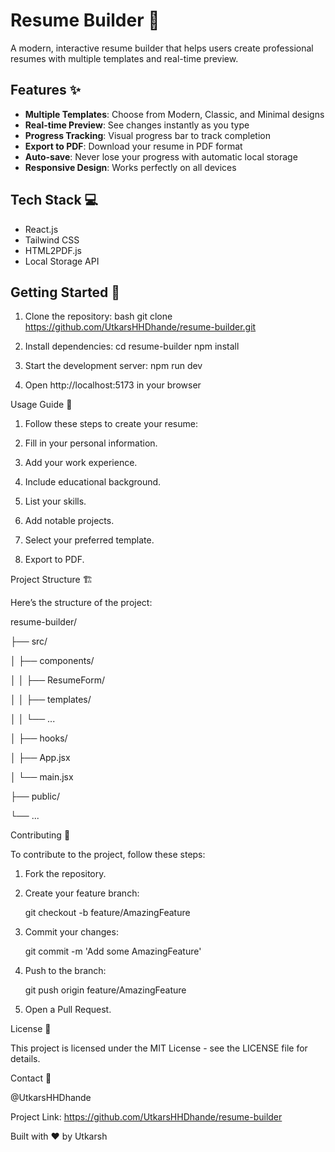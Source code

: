 # Resume Builder 🚀

A modern, interactive resume builder that helps users create professional resumes with multiple templates and real-time preview.

## Features ✨

- **Multiple Templates**: Choose from Modern, Classic, and Minimal designs
- **Real-time Preview**: See changes instantly as you type
- **Progress Tracking**: Visual progress bar to track completion
- **Export to PDF**: Download your resume in PDF format
- **Auto-save**: Never lose your progress with automatic local storage
- **Responsive Design**: Works perfectly on all devices

## Tech Stack 💻

- React.js
- Tailwind CSS
- HTML2PDF.js
- Local Storage API

## Getting Started 🏁

1. Clone the repository:
bash
git clone https://github.com/UtkarsHHDhande/resume-builder.git


2. Install dependencies:
cd resume-builder
npm install

3. Start the development server:
npm run dev

4. Open http://localhost:5173 in your browser

Usage Guide 📝

1. Follow these steps to create your resume:

2. Fill in your personal information.

3. Add your work experience.

4. Include educational background.

5. List your skills.

6. Add notable projects.

7. Select your preferred template.

8. Export to PDF.

Project Structure 🏗️

Here’s the structure of the project:

resume-builder/

├── src/

│   ├── components/

│   │   ├── ResumeForm/

│   │   ├── templates/

│   │   └── ...

│   ├── hooks/

│   ├── App.jsx

│   └── main.jsx

├── public/

└── ...



Contributing 🤝

To contribute to the project, follow these steps:

1. Fork the repository.

2. Create your feature branch:

   git checkout -b feature/AmazingFeature

3. Commit your changes:

   git commit -m 'Add some AmazingFeature'

4. Push to the branch:

   git push origin feature/AmazingFeature

5. Open a Pull Request.

License 📄

This project is licensed under the MIT License - see the LICENSE file for details.

Contact 📧

@UtkarsHHDhande
 
Project Link: https://github.com/UtkarsHHDhande/resume-builder

Built with ❤️ by Utkarsh

